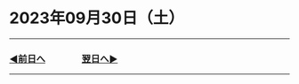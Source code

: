 # 2023年09月30日（土）

---

### [◀️前日へ](https://github.com/yuasys/chatty-journal/blob/main/2023/09/2023-09-29.md)&emsp;&emsp;&emsp;&emsp;[翌日へ▶️](https://github.com/yuasys/chatty-journal/blob/main/2023/10/2023-10-01.md)

---
